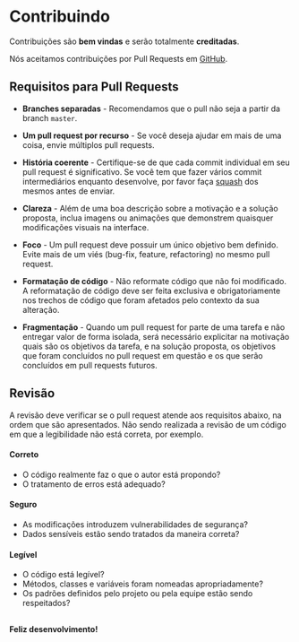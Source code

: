 # Contribuindo

Contribuições são **bem vindas** e serão totalmente **creditadas**.

Nós aceitamos contribuições por Pull Requests em [GitHub](https://github.com/vindi/vindi-magento).


## Requisitos para Pull Requests

- **Branches separadas** - Recomendamos que o pull não seja a partir da branch `master`.

- **Um pull request por recurso** - Se você deseja ajudar em mais de uma coisa, envie múltiplos pull requests.

- **História coerente** - Certifique-se de que cada commit individual em seu pull request é significativo.
Se você tem que fazer vários commit intermediários enquanto desenvolve, por favor faça [squash](http://www.git-scm.com/book/en/v2/Git-Tools-Rewriting-History#Changing-Multiple-Commit-Messages) dos mesmos antes de enviar.

- **Clareza** - Além de uma boa descrição sobre a motivação e a solução proposta, inclua imagens ou animações que demonstrem quaisquer modificações visuais na interface.

- **Foco** - Um pull request deve possuir um único objetivo bem definido. Evite mais de um viés (bug-fix, feature, refactoring) no mesmo pull request.

- **Formatação de código** - Não reformate código que não foi modificado. A reformatação de código deve ser feita exclusiva e obrigatoriamente nos trechos de código que foram afetados pelo contexto da sua alteração.

- **Fragmentação** - Quando um pull request for parte de uma tarefa e não entregar valor de forma isolada, será necessário explicitar na motivação quais são os objetivos da tarefa, e na solução proposta, os objetivos que foram concluídos no pull request em questão e os que serão concluídos em pull requests futuros.

## Revisão

A revisão deve verificar se o pull request atende aos requisitos abaixo, na ordem que são apresentados. Não sendo realizada a revisão de um código em que a legibilidade não está correta, por exemplo.

#### Correto

- O código realmente faz o que o autor está propondo?
- O tratamento de erros está adequado?

#### Seguro

- As modificações introduzem vulnerabilidades de segurança?
- Dados sensíveis estão sendo tratados da maneira correta?

#### Legível

- O código está legível?
- Métodos, classes e variáveis foram nomeadas apropriadamente?
- Os padrões definidos pelo projeto ou pela equipe estão sendo respeitados?

## 
**Feliz desenvolvimento!**
